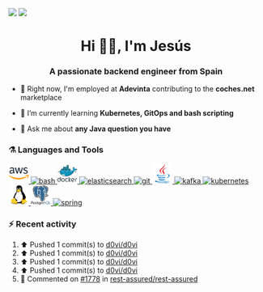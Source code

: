 [![](https://img.shields.io/badge/Jesús_Iglesias-0077B5?style=flat&logo=linkedin&logoColor=white)][linkedin]
[![](https://img.shields.io/badge/d0vi-330F63?style=flat&logo=gitlab&logoColor=white)][gitlab]

<h1 align="center">Hi 👋🏻️, I'm Jesús</h1>
<h3 align="center">A passionate backend engineer from Spain</h3>

- 🔭 Right now, I'm employed at **Adevinta** contributing to the **coches.net** marketplace

- 🌱 I’m currently learning **Kubernetes, GitOps and bash scripting**

- 💬 Ask me about **any Java question you have**

### ⚗️ Languages and Tools

<p align="left"> <a href="https://aws.amazon.com" target="_blank" rel="noreferrer"> <img src="https://raw.githubusercontent.com/devicons/devicon/master/icons/amazonwebservices/amazonwebservices-original-wordmark.svg" alt="aws" width="40" height="40"/> </a> <a href="https://www.gnu.org/software/bash/" target="_blank" rel="noreferrer"> <img src="https://www.vectorlogo.zone/logos/gnu_bash/gnu_bash-icon.svg" alt="bash" width="40" height="40"/> </a> <a href="https://www.docker.com/" target="_blank" rel="noreferrer"> <img src="https://raw.githubusercontent.com/devicons/devicon/master/icons/docker/docker-original-wordmark.svg" alt="docker" width="40" height="40"/> </a> <a href="https://www.elastic.co" target="_blank" rel="noreferrer"> <img src="https://www.vectorlogo.zone/logos/elastic/elastic-icon.svg" alt="elasticsearch" width="40" height="40"/> </a> <a href="https://git-scm.com/" target="_blank" rel="noreferrer"> <img src="https://www.vectorlogo.zone/logos/git-scm/git-scm-icon.svg" alt="git" width="40" height="40"/> </a> <a href="https://www.java.com" target="_blank" rel="noreferrer"> <img src="https://raw.githubusercontent.com/devicons/devicon/master/icons/java/java-original.svg" alt="java" width="40" height="40"/> </a> <a href="https://kafka.apache.org/" target="_blank" rel="noreferrer"> <img src="https://www.vectorlogo.zone/logos/apache_kafka/apache_kafka-icon.svg" alt="kafka" width="40" height="40"/> </a> <a href="https://kubernetes.io" target="_blank" rel="noreferrer"> <img src="https://www.vectorlogo.zone/logos/kubernetes/kubernetes-icon.svg" alt="kubernetes" width="40" height="40"/> </a> <a href="https://www.linux.org/" target="_blank" rel="noreferrer"> <img src="https://raw.githubusercontent.com/devicons/devicon/master/icons/linux/linux-original.svg" alt="linux" width="40" height="40"/> </a> <a href="https://www.postgresql.org" target="_blank" rel="noreferrer"> <img src="https://raw.githubusercontent.com/devicons/devicon/master/icons/postgresql/postgresql-original-wordmark.svg" alt="postgresql" width="40" height="40"/> </a> <a href="https://spring.io/" target="_blank" rel="noreferrer"> <img src="https://www.vectorlogo.zone/logos/springio/springio-icon.svg" alt="spring" width="40" height="40"/> </a> </p>

### ⚡ Recent activity

<!--RECENT_ACTIVITY:start-->
1. ⬆️ Pushed 1 commit(s) to [d0vi/d0vi](https://github.com/d0vi/d0vi)<br>
2. ⬆️ Pushed 1 commit(s) to [d0vi/d0vi](https://github.com/d0vi/d0vi)<br>
3. ⬆️ Pushed 1 commit(s) to [d0vi/d0vi](https://github.com/d0vi/d0vi)<br>
4. ⬆️ Pushed 1 commit(s) to [d0vi/d0vi](https://github.com/d0vi/d0vi)<br>
5. 💬 Commented on [#1778](https://github.com/rest-assured/rest-assured/pull/1778#issuecomment-2045192140) in [rest-assured/rest-assured](https://github.com/rest-assured/rest-assured)<br>
<!--RECENT_ACTIVITY:end-->

[linkedin]: https://linkedin.com/in/jesusiglesiasiglesias
[gitlab]: https://gitlab.com/d0vi
